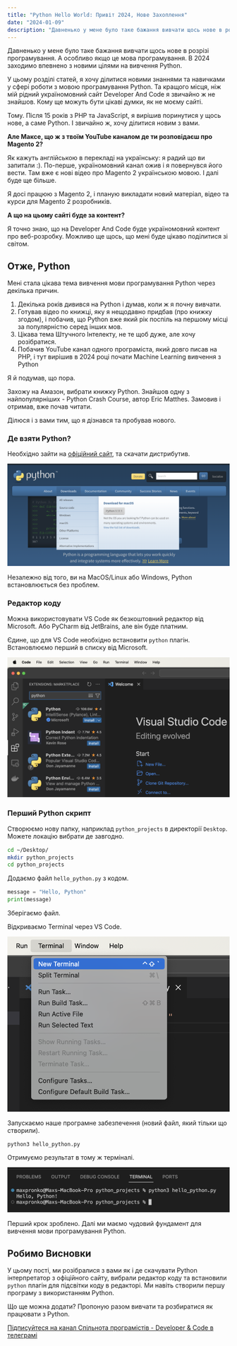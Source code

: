 ```yaml
---
title: "Python Hello World: Привіт 2024, Нове Захоплення"
date: "2024-01-09"
description: "Давненько у мене було таке бажання вивчати щось нове в розрізі програмування. А особливо якщо це мова програмування. В 2024 заходимо впевнено з новими цілями на вивчення Python."
---
```


Давненько у мене було таке бажання вивчати щось нове в розрізі програмування. А особливо якщо це мова програмування. В 2024 заходимо впевнено з новими цілями на вивчення Python.

У цьому розділі статей, я хочу ділитися новими знаннями та навичками у сфері роботи з мовою програмування Python.
Та кращого місця, ніж мій рідний україномовний сайт Developer And Code я звичайно ж не знайшов. Кому ще можуть бути цікаві думки, як не моєму сайті.

Тому. Після 15 років з PHP та JavaScript, я вирішив поринутися y щось нове, а саме Python. І звичайно ж, хочу ділитися новим з вами.

**Але Максе, що ж з твоїм YouTube каналом де ти розповідаєш про Magento 2?**

Як кажуть англійською в перекладі на українську: я радий що ви запитали :). По-перше, україномовний канал ожив і я повернувся його вести. 
Там вже є нові відео про Magento 2 українською мовою. І далі буде ще більше.

Я досі працюю з Magento 2, і планую викладати новий матеріал, відео та курси для Magento 2 розробників.

**А що на цьому сайті буде за контент?**

Я точно знаю, що на Developer And Code буде україномовний контент про веб-розробку. Можливо ще щось, що мені буде цікаво поділитися зі світом.

## Отже, Python
Мені стала цікава тема вивчення мови програмування Python через декілька причин.
1. Декілька років дивився на Python і думав, коли ж я почну вивчати.
2. Готував відео по книжці, яку я нещодавно придбав (про книжку згодом), і побачив, що Python вже який рік поспіль на першому місці за популярністю серед інших мов.
3. Цікава тема Штучного Інтелекту, не те щоб дуже, але хочу розібратися.
4. Побачив YouTube канал одного програміста, який довго писав на PHP, і тут вирішив в 2024 році почати Machine Learning вивчення з Python

Я й подумав, що пора.

Захожу на Амазон, вибрати книжку Python. Знайшов одну з найпопулярніших - Python Crash Course, автор Eric Matthes.
Замовив і отримав, вже почав читати.

Ділюся і з вами тим, що я дізнався та пробував нового.

### Де взяти Python?

Необхідно зайти на [офіційний сайт](https://www.python.org/), та скачати дистрибутив.

![Python.org](python-download.png)

Незалежно від того, ви на MacOS/Linux або Windows, Python встановлюється без проблем.

### Редактор коду

Можна використовувати VS Code як безкоштовний редактор від Microsoft. 
Або PyCharm від JetBrains, але він буде платним.

Єдине, що для VS Code необхідно встановити `python` плагін. Встановлюємо перший в списку від Microsoft.

![Python Плагін для VS Code](vs-code-extensions.png)

### Перший Python скрипт

Створюємо нову папку, наприклад `python_projects` в директорії `Desktop`. Можете локацію вибрати де завгодно.

```bash
cd ~/Desktop/
mkdir python_projects
cd python_projects
```

Додаємо файл `hello_python.py` з кодом.

```python
message = "Hello, Python"
print(message)
```
Зберігаємо файл.

Відкриваємо Terminal через VS Code.

![vs-code-terminal](vs-code-terminal.png)

Запускаємо наше програмне забезпечення (новий файл, який тільки що створили).

```bash
python3 hello_python.py
```

Отримуємо результат в тому ж терміналі.

![hello-world](hello-world.png)

Перший крок зроблено. Далі ми маємо чудовий фундамент для вивчення мови програмування Python.

## Робимо Висновки

У цьому пості, ми розібралися з вами як і де скачувати Python інтерпретатор з офіційного сайту, вибрали редактор коду та встановили `python` плагін для підсвітки коду в редакторі. Ми навіть створили першу програму з використанням Python.

Що ще можна додати? Пропоную разом вивчати та розбиратися як працювати з Python.

[Підписуйтеся на канал Спільнота програмістів - Developer & Code в телеграмі](https://t.me/developerandcode)
